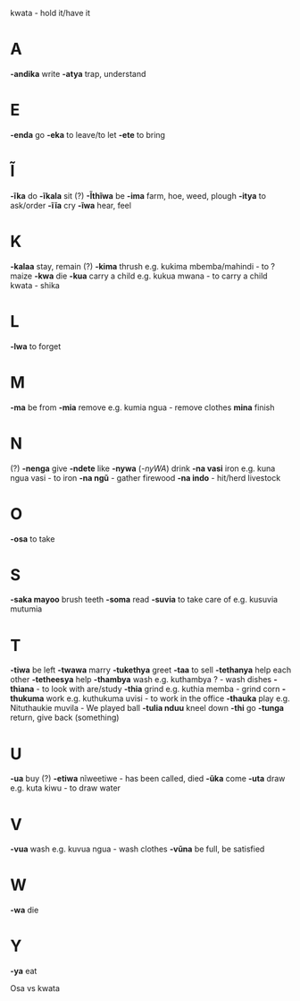 kwata - hold it/have it

# A
**-andika** write
**-atya** trap, understand

# E
**-enda** go
**-eka** to leave/to let
**-ete** to bring

# Ĩ
**-ĩka** do
**-ĩkala** sit
(?) **-Ĩthĩwa** be
**-ima** farm, hoe, weed, plough
**-itya** to ask/order
**-ĩĩa** cry
**-ĩwa** hear, feel

# K
**-kalaa** stay, remain
(?) **-kima** thrush e.g. kukima mbemba/mahindi - to ? maize
**-kwa** die
**-kua** carry a child e.g. kukua mwana - to carry a child
kwata - shika

# L
**-lwa** to forget

# M
**-ma** be from
**-mia** remove e.g. kumia ngua - remove clothes
**mina** finish

# N
(?) **-nenga** give
**-ndete** like
**-nywa** (*-nyWA*) drink
**-na vasi** iron e.g. kuna ngua vasi - to iron
**-na ngũ** - gather firewood
**-na indo** - hit/herd livestock

# O
**-osa** to take

# S
**-saka mayoo** brush teeth
**-soma** read
**-suvia** to take care of e.g. kusuvia mutumia

# T
**-tiwa** be left
**-twawa** marry
**-tukethya** greet
**-taa** to sell
**-tethanya** help each other
**-tetheesya** help
**-thambya** wash e.g. kuthambya ? - wash dishes
**-thiana** - to look with are/study
**-thia** grind e.g. kuthia memba - grind corn
**-thukuma** work e.g. kuthukuma uvisi - to work in the office
**-thauka** play e.g. Nituthaukie muvila - We played ball
**-tulia nduu** kneel down
**-thi** go
**-tunga** return, give back (something)

# U
**-ua** buy
(?) **-etiwa** nĩweetiwe - has been called, died
**-ũka** come
**-uta** draw e.g. kuta kiwu - to draw water

# V
**-vua** wash e.g. kuvua ngua - wash clothes
**-vũna** be full, be satisfied


# W
**-wa** die

# Y
**-ya** eat 


Osa vs kwata

